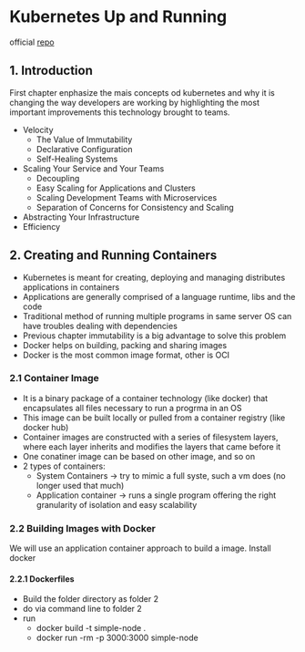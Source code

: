 # Kubernetes Up and Running
official  [repo]('https://github.com/kubernetes-up-and-running')

## 1. Introduction
First chapter enphasize the mais concepts od kubernetes and why it is changing the way developers are working by highlighting the most important improvements this technology brought to teams.
* Velocity   
    * The Value of Immutability   
    * Declarative Configuration    
    * Self-Healing Systems   
* Scaling Your Service and Your Teams    
    * Decoupling   
    * Easy Scaling for Applications and Clusters   
    * Scaling Development Teams with Microservices   
    * Separation of Concerns for Consistency and Scaling   
* Abstracting Your Infrastructure   
* Efficiency

## 2. Creating and Running Containers
* Kubernetes is meant for creating, deploying and managing distributes applications in containers
* Applications are generally comprised of a language runtime, libs and the code
* Traditional method of running multiple programs in same server OS can have troubles dealing with dependencies
* Previous chapter immutability is a big advantage to solve this problem
* Docker helps on building, packing and sharing images
* Docker is the most common  image format, other is OCI

### 2.1 Container Image
* It is a binary package of a container technology (like docker) that encapsulates all files necessary to run a progrma in an OS
* This image can be built locally or pulled from a container registry (like docker hub)
* Container images are constructed with a series of filesystem layers, where each layer inherits and modifies the layers that came before it 
* One conatiner image can be based on other image, and so on
* 2 types of containers:
    * System Containers -> try to mimic a full syste, such a vm does (no longer used that much)
    * Application container -> runs a single program offering the right granularity of isolation and easy scalability

### 2.2 Building Images with Docker
We will use an application container approach to build a image. Install docker

#### 2.2.1 Dockerfiles
* Build the folder directory as folder 2
* do via command line to folder  2
* run
    * docker build -t simple-node .
    * docker run -rm -p 3000:3000 simple-node